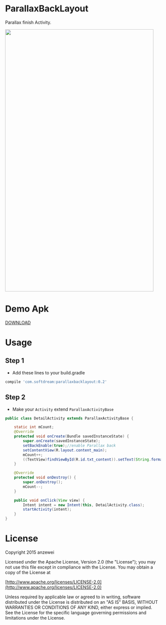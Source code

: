 # ParallaxBackLayout

Parallax finish Activity.

<img width="480" height="847" src="https://github.com/anzewei/ParallaxBackLayout/blob/master/ext/v0.2.gif" />

# Demo Apk

<a href="https://github.com/anzewei/ParallaxBackLayout/blob/master/ext/demo.apk?raw=true">DOWNLOAD</a>

# Usage

## Step 1

- Add these lines to your build.gradle

``` groovy
compile 'com.softdream:parallaxbacklayout:0.2'
``` 
	
## Step 2

- Make your `Activity` extend `ParallaxActivityBase`

``` java
public class DetailActivity extends ParallaxActivityBase {

	static int mCount;
	@Override
	protected void onCreate(Bundle savedInstanceState) {
		super.onCreate(savedInstanceState);
		setBackEnable(true);//enable Parallax back
		setContentView(R.layout.content_main);
		mCount++;
		((TextView)findViewById(R.id.txt_content)).setText(String.format("%s %s",DetailActivity.class.getSimpleName(),mCount));
	}

	@Override
	protected void onDestroy() {
		super.onDestroy();
		mCount--;
	}

	public void onClick(View view) {
		Intent intent = new Intent(this, DetailActivity.class);
		startActivity(intent);
	}
}
```
# License

Copyright 2015 anzewei

Licensed under the Apache License, Version 2.0 (the "License"); you may not use this file except in compliance with the License. You may obtain a copy of the License at

[http://www.apache.org/licenses/LICENSE-2.0](http://www.apache.org/licenses/LICENSE-2.0)

Unless required by applicable law or agreed to in writing, software distributed under the License is distributed on an "AS IS" BASIS, WITHOUT WARRANTIES OR CONDITIONS OF ANY KIND, either express or implied. See the License for the specific language governing permissions and limitations under the License.